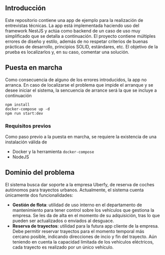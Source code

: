 ## Introducción
Este repositorio contiene una app de ejemplo para la realización de entrevistas técnicas. La app está implementada haciendo uso del framework NestJS y actúa como backend de un caso de uso muy simplificado que se detalla a continuación.
El proyecto contiene múltiples errores de diseño y estilo, además de no respetar criterios de buenas prácticas de desarrollo, principios SOLID, estándares, etc. El objetivo de la prueba es localizarlos y, en su caso, comentar una solución.

## Puesta en marcha
Como consecuencia de alguno de los errores introducidos, la app no arranca. En caso de localizarse el problema que impide el arranque y se desee iniciar el sistema, la sencuencia de arrance será la que se incluye a continuación

```shell
npm install
docker-compose up -d
npm run start:dev
```

### Requisitos previos
Como paso previo a la puesta en marcha, se requiere la existencia de una instalación válida de
 - Docker y la herramienta `docker-compose`
 - NodeJS

## Dominio del problema
El sistema busca dar soporte a la empresa Uberfy, de reserva de coches autónomos para trayectos urbanos. Actualmente, el sistema cuenta únicamente dos funcionalidades:
- **Gestión de flota**: utilidad de uso interno en el departamento de mantenimiento para tener control sobre los vehículos que gestiona la empresa. Se les da de alta en el momento de su adquisición, tras lo que pueden ser actualizados o enviados al desguace.
- **Reserva de trayectos**: utilidad para la futura app cliente de la empresa. Debe permitir reservar trayectos para el momento temporal más cercano posible, indicando direcciones de incio y fin del trayecto. Aún teniendo en cuenta la capacidad limitada de los vehículos eléctricos, cada trayecto es realizado por un único vehículo.